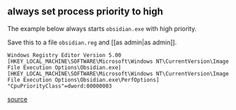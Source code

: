 ## always set process priority to high
The example below always starts `obsidian.exe` with high priority.

Save this to a file `obsidian.reg` and [[as admin|as admin]].
```
Windows Registry Editor Version 5.00
[HKEY_LOCAL_MACHINE\SOFTWARE\Microsoft\Windows NT\CurrentVersion\Image File Execution Options\Obsidian.exe]
[HKEY_LOCAL_MACHINE\SOFTWARE\Microsoft\Windows NT\CurrentVersion\Image File Execution Options\Obsidian.exe\PerfOptions]
"CpuPriorityClass"=dword:00000003
```
[source](https://answers.microsoft.com/en-us/windows/forum/all/how-to-permanently-set-priority-processes-using/df82bd40-ce52-4b84-af34-4d93da17d079)